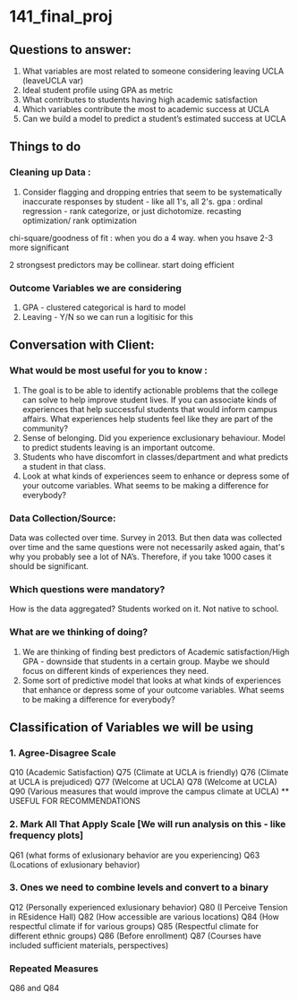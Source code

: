 # 141_final_proj


## Questions to answer: 

1. What variables are most related to someone considering leaving UCLA (leaveUCLA var)
2. Ideal student profile using GPA as metric
3. What contributes to students having high academic satisfaction
4. Which variables contribute the most to academic success at UCLA
5. Can we build a model to predict a student’s estimated success at UCLA


## Things to do 

### Cleaning up Data : 
1. Consider flagging and dropping entries that seem to be systematically inaccurate responses by student - like all 1's, all 2's. 
gpa : ordinal regression - rank categorize, or just dichotomize. recasting optimization/ rank optimization 

chi-square/goodness of fit : when you do  a 4 way. when you hsave 2-3 more significant 

2 strongsest predictors may be collinear. start doing efficient 

### Outcome Variables we are considering
1. GPA - clustered categorical is hard to model
2. Leaving - Y/N so we can run a logitisic for this 


## Conversation with Client: 

### What would be most useful for you to know :

1. The goal is to be able to identify actionable problems that the college can solve to help improve student lives. If you can associate kinds of experiences that help successful students that would inform campus affairs. What experiences help students feel like they are part of the community?
3. Sense of belonging. Did you experience exclusionary behaviour. Model to predict students leaving is an important outcome. 
4. Students who have discomfort in classes/department and what predicts a student in that class. 
5. Look at what kinds of experiences seem to enhance or depress some of your outcome variables. What seems to be making a difference for everybody? 

### Data Collection/Source: 

Data was collected over time. Survey in 2013. But then data was collected over time and the same questions were not necessarily asked again, that's why you probably see a lot of NA’s. Therefore, if you take 1000 cases it should be significant. 

### Which questions were mandatory? 

How is the data aggregated? Students worked on it. Not native to school. 

### What are we thinking of doing? 

1. We are thinking of finding best predictors of Academic satisfaction/High GPA - downside that students in a certain group. Maybe we should focus on different kinds of experiences they need.  
2. Some sort of predictive model that looks at what kinds of experiences that enhance or depress some of your outcome variables. What seems to be making a difference for everybody? 


## Classification of Variables we will be using 

### 1. Agree-Disagree Scale

Q10 (Academic Satisfaction) 
Q75 (Climate at UCLA is friendly) 
Q76 (Climate at UCLA is prejudiced) 
Q77 (Welcome at UCLA)
Q78 (Welcome at UCLA)
Q90 (Various measures that would improve the campus climate at UCLA) ** USEFUL FOR RECOMMENDATIONS

### 2. Mark All That Apply Scale [We will run analysis on this - like frequency plots] 
Q61 (what forms of exlusionary behavior are you experiencing)
Q63 (Locations of exlusionary behavior)

### 3. Ones we need to combine levels and convert to a binary
Q12 (Personally experienced exlusionary behavior) 
Q80 (I Perceive Tension in REsidence Hall)
Q82 (How accessible are various locations)
Q84 (How respectful climate if for various groups)
Q85 (Respectful climate for different ethnic groups)
Q86 (Before enrollment) 
Q87 (Courses have included sufficient materials, perspectives)

### Repeated Measures 
Q86 and Q84
